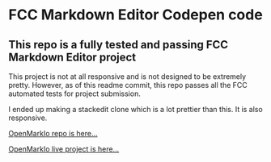# FCC Markdown Editor Codepen code

## This repo is a fully tested and passing FCC Markdown Editor project

This project is not at all responsive and is not designed to be extremely pretty. However, as of this readme commit, this repo passes all the FCC automated tests for project submission.

I ended up making a stackedit clone which is a lot prettier than this. It is also responsive.

[OpenMarkIo repo is here...](https://github.com/GoloisaNinja/openmarkio)

[OpenMarkIo live project is here...](https://openmarkio.netlify.app)
